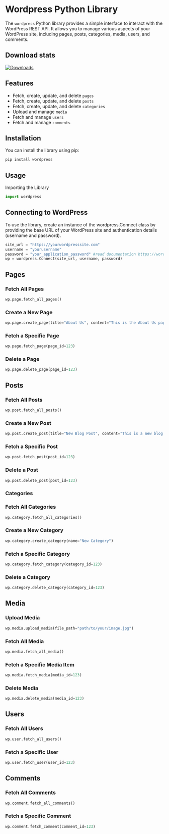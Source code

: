# Wordpress Python Library

The `wordpress` Python library provides a simple interface to interact with the WordPress REST API. It allows you to manage various aspects of your WordPress site, including pages, posts, categories, media, users, and comments.

## Download stats
[![Downloads](https://static.pepy.tech/badge/Wordpress)](https://pepy.tech/project/Wordpress)
## Features

- Fetch, create, update, and delete `pages`
- Fetch, create, update, and delete `posts`
- Fetch, create, update, and delete `categories`
- Upload and manage `media`
- Fetch and manage `users`
- Fetch and manage `comments`

## Installation

You can install the library using pip:

```bash
pip install wordpress
```

## Usage
Importing the Library
```python
import wordpress
```

## Connecting to WordPress
To use the library, create an instance of the wordpress.Connect class by providing the base URL of your WordPress site and authentication details (username and password).

```python
site_url = "https://yourwordpresssite.com"
username = "yourusername"
password = "your_application_password" #read documentation https://wordpress.com/support/security/two-step-authentication/application-specific-passwords/
wp = wordpress.Connect(site_url, username, password)
```

## Pages
### Fetch All Pages
```python
wp.page.fetch_all_pages()
```
### Create a New Page
```python
wp.page.create_page(title="About Us", content="This is the About Us page.")
```
### Fetch a Specific Page
```python
wp.page.fetch_page(page_id=123)
```
### Delete a Page
```python
wp.page.delete_page(page_id=123)
```
## Posts
### Fetch All Posts
```python
wp.post.fetch_all_posts()
```
### Create a New Post
```python
wp.post.create_post(title="New Blog Post", content="This is a new blog post.")
```
### Fetch a Specific Post
```python
wp.post.fetch_post(post_id=123)
```
### Delete a Post
```python
wp.post.delete_post(post_id=123)
```
### Categories
### Fetch All Categories
```python
wp.category.fetch_all_categories()
```
### Create a New Category
```python
wp.category.create_category(name="New Category")
```
### Fetch a Specific Category
```python
wp.category.fetch_category(category_id=123)
```
### Delete a Category
```python
wp.category.delete_category(category_id=123)
```
## Media
### Upload Media
```python
wp.media.upload_media(file_path="path/to/your/image.jpg")
```
### Fetch All Media
```python
wp.media.fetch_all_media()
```
### Fetch a Specific Media Item
```python
wp.media.fetch_media(media_id=123)
```
### Delete Media
```python
wp.media.delete_media(media_id=123)
```
## Users
### Fetch All Users
```python
wp.user.fetch_all_users()
```
### Fetch a Specific User
```python
wp.user.fetch_user(user_id=123)
```
## Comments
### Fetch All Comments
```python
wp.comment.fetch_all_comments()
```
### Fetch a Specific Comment
```python
wp.comment.fetch_comment(comment_id=123)
```
